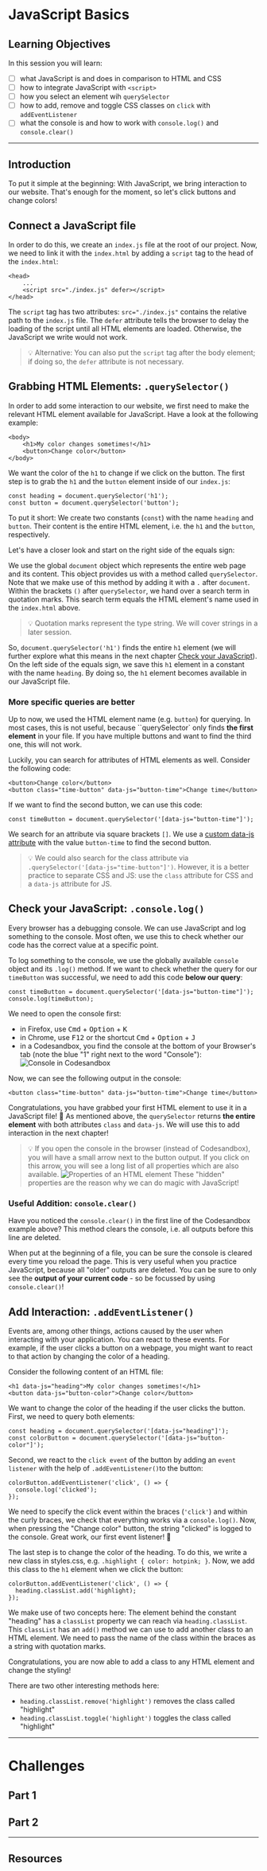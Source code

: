 # JavaScript Basics

## Learning Objectives

In this session you will learn:

- [ ] what JavaScript is and does in comparison to HTML and CSS
- [ ] how to integrate JavaScript with `<script>`
- [ ] how you select an element wih `querySelector`
- [ ] how to add, remove and toggle CSS classes on `click` with `addEventListener`
- [ ] what the console is and how to work with `console.log()` and `console.clear()`

---

## Introduction

To put it simple at the beginning: With JavaScript, we bring interaction to our website. That's
enough for the moment, so let's click buttons and change colors!

## Connect a JavaScript file

In order to do this, we create an `index.js` file at the root of our project. Now, we need to link
it with the `index.html` by adding a `script` tag to the head of the `index.html`:

```
<head>
	...
	<script src="./index.js" defer></script>
</head>
```

The `script` tag has two attributes: `src="./index.js"` contains the relative path to the `index.js`
file. The `defer` attribute tells the browser to delay the loading of the script until all HTML
elements are loaded. Otherwise, the JavaScript we write would not work.

> 💡 Alternative: You can also put the `script` tag after the body element; if doing so, the `defer`
> attribute is not necessary.

## Grabbing HTML Elements: `.querySelector()`

In order to add some interaction to our website, we first need to make the relevant HTML element
available for JavaScript. Have a look at the following example:

```
<body>
	<h1>My color changes sometimes!</h1>
	<button>Change color</button>
</body>
```

We want the color of the `h1` to change if we click on the button. The first step is to grab the
`h1` and the `button` element inside of our `index.js`:

```
const heading = document.querySelector('h1');
const button = document.querySelector('button');
```

To put it short: We create two constants (`const`) with the name `heading` and `button`. Their
content is the entire HTML element, i.e. the `h1` and the `button`, respectively.

Let's have a closer look and start on the right side of the equals sign:

We use the global `document` object which represents the entire web page and its content. This
object provides us with a method called `querySelector`. Note that we make use of this method by
adding it with a `.` after `document`. Within the brackets `()` after `querySelector`, we hand over
a search term in quotation marks. This search term equals the HTML element's name used in the
`index.html` above.

> 💡 Quotation marks represent the type string. We will cover strings in a later session.

So, `document.querySelector('h1')` finds the entire `h1` element (we will further explore what this
means in the next chapter [Check your JavaScript](#check-your-javascript-consolelog)). On the left
side of the equals sign, we save this `h1` element in a constant with the name `heading`. By doing
so, the `h1` element becomes available in our JavaScript file.

### More specific queries are better

Up to now, we used the HTML element name (e.g. `button`) for querying. In most cases, this is not
useful, because ``querySelector` only finds **the first element** in your file. If you have multiple
buttons and want to find the third one, this will not work.

Luckily, you can search for attributes of HTML elements as well. Consider the following code:

```
<button>Change color</button>
<button class="time-button" data-js="button-time">Change time</button>
```

If we want to find the second button, we can use this code:

```
const timeButton = document.querySelector('[data-js="button-time"]');
```

We search for an attribute via square brackets `[]`. We use a
[custom data-js attribute](https://developer.mozilla.org/en-US/docs/Web/HTML/Global_attributes/data-*)
with the value `button-time` to find the second button.

> 💡 We could also search for the class attribute via `.querySelector('[data-js="time-button"]')`.
> However, it is a better practice to separate CSS and JS: use the `class` attribute for CSS and a
> `data-js` attribute for JS.

## Check your JavaScript: `.console.log()`

Every browser has a debugging console. We can use JavaScript and log something to the console. Most
often, we use this to check whether our code has the correct value at a specific point.

To log something to the console, we use the globally available `console` object and its `.log()`
method. If we want to check whether the query for our `timeButton` was successful, we need to add
this code **below our query**:

```
const timeButton = document.querySelector('[data-js="button-time"]');
console.log(timeButton);
```

We need to open the console first:

- in Firefox, use <kbd>Cmd</kbd> + <kbd>Option</kbd> + <kbd>K</kbd>
- in Chrome, use <kbd>F12</kbd> or the shortcut <kbd>Cmd</kbd> + <kbd>Option</kbd> + <kbd>J</kbd>
- in a Codesandbox, you find the console at the bottom of your Browser's tab (note the blue "1"
  right next to the word "Console"): ![Console in Codesandbox](assets/codesandbox_console.png)

Now, we can see the following output in the console:

```
<button class="time-button" data-js="button-time">Change time</button>
```

Congratulations, you have grabbed your first HTML element to use it in a JavaScript file! 🎉 As
mentioned above, the `querySelector` returns **the entire element** with both attributes `class` and
`data-js`. We will use this to add interaction in the next chapter!

> 💡 If you open the console in the browser (instead of Codesandbox), you will have a small arrow
> next to the button output. If you click on this arrow, you will see a long list of all properties
> which are also available. ![Properties of an HTML element](assets/console_element_properties.png)
> These "hidden" properties are the reason why we can do magic with JavaScript!

### Useful Addition: `console.clear()`

Have you noticed the `console.clear()` in the first line of the Codesandbox example above? This
method clears the console, i.e. all outputs before this line are deleted.

When put at the beginning of a file, you can be sure the console is cleared every time you reload
the page. This is very useful when you practice JavaScript, because all "older" outputs are deleted.
You can be sure to only see the **output of your current code** - so be focussed by using
`console.clear()`!

## Add Interaction: `.addEventListener()`

Events are, among other things, actions caused by the user when interacting with your application.
You can react to these events. For example, if the user clicks a button on a webpage, you might want
to react to that action by changing the color of a heading.

Consider the following content of an HTML file:

```
<h1 data-js="heading">My color changes sometimes!</h1>
<button data-js="button-color">Change color</button>
```

We want to change the color of the heading if the user clicks the button. First, we need to query
both elements:

```
const heading = document.querySelector('[data-js="heading"]');
const colorButton = document.querySelector('[data-js="button-color"]');
```

Second, we react to the `click event` of the button by adding an `event listener` with the help of
`.addEventListener()`to the button:

```
colorButton.addEventListener('click', () => {
  console.log('clicked');
});
```

We need to specify the click event within the braces (`'click'`) and within the curly braces, we
check that everything works via a `console.log()`. Now, when pressing the "Change color" button, the
string "clicked" is logged to the console. Great work, our first event listener! 🎉

The last step is to change the color of the heading. To do this, we write a new class in styles.css,
e.g. `.highlight { color: hotpink; }`. Now, we add this class to the `h1` element when we click the
button:

```
colorButton.addEventListener('click', () => {
  heading.classList.add('highlight);
});
```

We make use of two concepts here: The element behind the constant "heading" has a `classList`
property we can reach via `heading.classList`. This `classList` has an `add()` method we can use to
add another class to an HTML element. We need to pass the name of the class within the braces as a
string with quotation marks.

Congratulations, you are now able to add a class to any HTML element and change the styling!

There are two other interesting methods here:

- `heading.classList.remove('highlight')` removes the class called "highlight"
- `heading.classList.toggle('highlight')` toggles the class called "highlight"

---

# Challenges

## Part 1

## Part 2

---

## Resources
